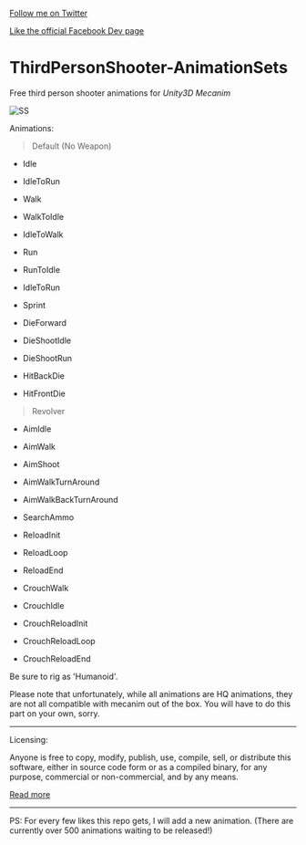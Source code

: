 [Follow me on Twitter](https://twitter.com/montraydavis)

[Like the official Facebook Dev page](https://facebook.com/ubersnipdev)

# ThirdPersonShooter-AnimationSets
Free third person shooter animations for *Unity3D Mecanim*

![SS](https://raw.githubusercontent.com/ZenXChaos/ThirdPersonShooter-AnimationSets/master/ss.gif)

Animations: 

> Default (No Weapon)

* Idle

* IdleToRun

* Walk

* WalkToIdle

* IdleToWalk

* Run

* RunToIdle

* IdleToRun

* Sprint

* DieForward

* DieShootIdle

* DieShootRun

* HitBackDie

* HitFrontDie

> Revolver

* AimIdle

* AimWalk

* AimShoot

* AimWalkTurnAround

* AimWalkBackTurnAround

* SearchAmmo

* ReloadInit

* ReloadLoop

* ReloadEnd

* CrouchWalk

* CrouchIdle

* CrouchReloadInit

* CrouchReloadLoop

* CrouchReloadEnd

Be sure to rig as 'Humanoid'.

Please note that unfortunately, while all animations are HQ animations, they are not all compatible with mecanim out of the box.
You will have to do this part on your own, sorry.

---

Licensing: 

Anyone is free to copy, modify, publish, use, compile, sell, or distribute this software, either in source code form or as a compiled binary, for any purpose, commercial or non-commercial, and by any means.

[Read more](https://github.com/ZenXChaos/ThirdPersonShooter-AnimationSets/blob/master/license.md)

---

PS: For every few likes this repo gets, I will add a new animation. (There are currently over 500 animations waiting to be released!)
